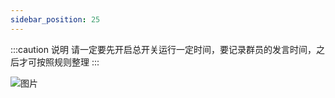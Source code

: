 ```yaml
---
sidebar_position: 25
---
```


:::caution 说明
请一定要先开启总开关运行一定时间，要记录群员的发言时间，之后才可按照规则整理
:::

![图片](/img/doc/高级功能/高级首页/微信信息查询.png)